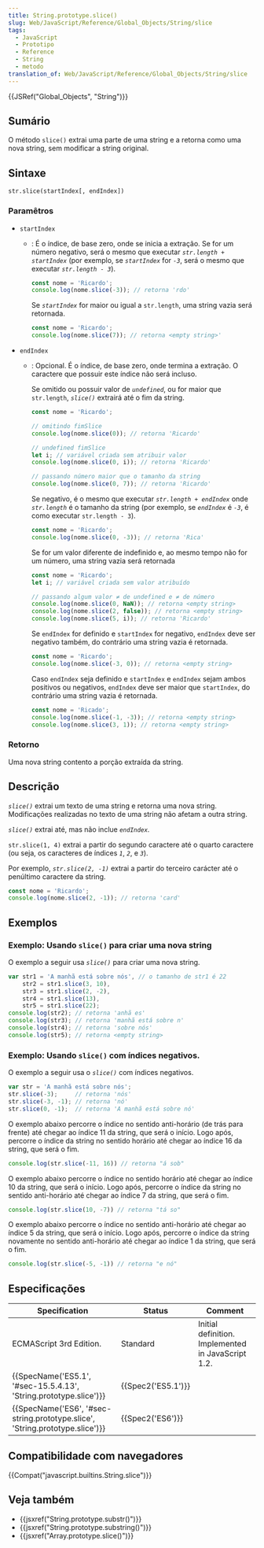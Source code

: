 ```yaml
---
title: String.prototype.slice()
slug: Web/JavaScript/Reference/Global_Objects/String/slice
tags:
  - JavaScript
  - Prototipo
  - Reference
  - String
  - metodo
translation_of: Web/JavaScript/Reference/Global_Objects/String/slice
---
```

{{JSRef("Global_Objects", "String")}}

## Sumário

O método `slice()` extrai uma parte de uma string e a retorna como uma nova string, sem modificar a string original.

## Sintaxe

```
str.slice(startIndex[, endIndex])
```

### Paramêtros

- `startIndex`

  - : É o índice, de base zero, onde se inicia a extração. Se for um número negativo, será o mesmo que executar _`str.length + startIndex`_ (por exemplo, se _`startIndex`_ for _`-3`_, será o mesmo que executar _`str.length - 3`_).

    ```js
    const nome = 'Ricardo';
    console.log(nome.slice(-3)); // retorna 'rdo'
    ```

    Se _`startIndex`_ for maior ou igual a `str.length`, uma string vazia será retornada.

    ```js
    const nome = 'Ricardo';
    console.log(nome.slice(7)); // retorna <empty string>'
    ```

- `endIndex`

  - : Opcional. É o índice, de base zero, onde termina a extração. O caractere que possuir este índice não será incluso.

    Se omitido ou possuir valor de _`undefined`_, ou for maior que `str.length`, _`slice()`_ extrairá até o fim da string.

    ```js
    const nome = 'Ricardo';

    // omitindo fimSlice
    console.log(nome.slice(0)); // retorna 'Ricardo'

    // undefined fimSlice
    let i; // variável criada sem atribuir valor
    console.log(nome.slice(0, i)); // retorna 'Ricardo'

    // passando número maior que o tamanho da string
    console.log(nome.slice(0, 7)); // retorna 'Ricardo'
    ```

    Se negativo, é o mesmo que executar _`str.length + endIndex`_ onde _`str.length`_ é o tamanho da string (por exemplo, se _`endIndex`_ é _`-3`_, é como executar `str.length - 3`).

    ```js
    const nome = 'Ricardo';
    console.log(nome.slice(0, -3)); // retorna 'Rica'
    ```

    Se for um valor diferente de indefinido e, ao mesmo tempo não for um número, uma string vazia será retornada

    ```js
    const nome = 'Ricardo';
    let i; // variável criada sem valor atribuído

    // passando algum valor ≠ de undefined e ≠ de número
    console.log(nome.slice(0, NaN)); // retorna <empty string>
    console.log(nome.slice(2, false)); // retorna <empty string>
    console.log(nome.slice(5, i)); // retorna 'Ricardo'
    ```

    Se `endIndex` for definido e `startIndex` for negativo, `endIndex` deve ser negativo também, do contrário uma string vazia é retornada.

    ```js
    const nome = 'Ricardo';
    console.log(nome.slice(-3, 0)); // retorna <empty string>
    ```

    Caso `endIndex` seja definido e `startIndex` e `endIndex` sejam ambos positivos ou negativos, `endIndex` deve ser maior que `startIndex`, do contrário uma string vazia é retornada.

    ```js
    const nome = 'Ricado';
    console.log(nome.slice(-1, -3)); // retorna <empty string>
    console.log(nome.slice(3, 1)); // retorna <empty string>
    ```

### Retorno

Uma nova string contento a porção extraída da string.

## Descrição

_`slice()`_ extrai um texto de uma string e retorna uma nova string. Modificações realizadas no texto de uma string não afetam a outra string.

_`slice()`_ extrai até, mas não inclue _`endIndex`._

`str.slice(1, 4)` extrai a partir do segundo caractere até o quarto caractere (ou seja, os caracteres de índices _`1`_, _`2`_, e _`3`_).

Por exemplo, _`str.slice(2, -1)`_ extrai a partir do terceiro carácter até o penúltimo caractere da string.

```js
const nome = 'Ricardo';
console.log(nome.slice(2, -1)); // retorna 'card'
```

## Exemplos

### Exemplo: Usando `slice()` para criar uma nova string

O exemplo a seguir usa _`slice()`_ para criar uma nova string.

```js
var str1 = 'A manhã está sobre nós', // o tamanho de str1 é 22
    str2 = str1.slice(3, 10),
    str3 = str1.slice(2, -2),
    str4 = str1.slice(13),
    str5 = str1.slice(22);
console.log(str2); // retorna 'anhã es'
console.log(str3); // retorna 'manhã está sobre n'
console.log(str4); // retorna 'sobre nós'
console.log(str5); // retorna <empty string>
```

### Exemplo: Usando `slice()` com índices negativos.

O exemplo a seguir usa o _`slice()`_ com índices negativos.

```js
var str = 'A manhã está sobre nós';
str.slice(-3);     // retorna 'nós'
str.slice(-3, -1); // retorna 'nó'
str.slice(0, -1);  // retorna 'A manhã está sobre nó'
```

O exemplo abaixo percorre o índice no sentido anti-horário (de trás para frente) até chegar ao índice 11 da string, que será o início. Logo após, percorre o índice da string no sentido horário até chegar ao índice 16 da string, que será o fim.

```js
console.log(str.slice(-11, 16)) // retorna "á sob"
```

O exemplo abaixo percorre o índice no sentido horário até chegar ao índice 10 da string, que será o início. Logo após, percorre o índice da string no sentido anti-horário até chegar ao índice 7 da string, que será o fim.

```js
console.log(str.slice(10, -7)) // retorna "tá so"
```

O exemplo abaixo percorre o índice no sentido anti-horário até chegar ao índice 5 da string, que será o início. Logo após, percorre o índice da string novamente no sentido anti-horário até chegar ao índice 1 da string, que será o fim.

```js
console.log(str.slice(-5, -1)) // retorna "e nó"
```

## Especificações

| Specification                                                                                        | Status                   | Comment                                            |
| ---------------------------------------------------------------------------------------------------- | ------------------------ | -------------------------------------------------- |
| ECMAScript 3rd Edition.                                                                              | Standard                 | Initial definition. Implemented in JavaScript 1.2. |
| {{SpecName('ES5.1', '#sec-15.5.4.13', 'String.prototype.slice')}}             | {{Spec2('ES5.1')}} |                                                    |
| {{SpecName('ES6', '#sec-string.prototype.slice', 'String.prototype.slice')}} | {{Spec2('ES6')}}     |                                                    |

## Compatibilidade com navegadores

{{Compat("javascript.builtins.String.slice")}}

## Veja também

- {{jsxref("String.prototype.substr()")}}
- {{jsxref("String.prototype.substring()")}}
- {{jsxref("Array.prototype.slice()")}}

